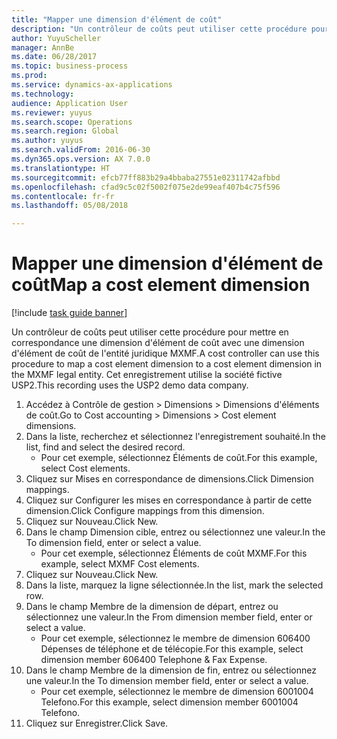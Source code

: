 ```yaml
--- 
title: "Mapper une dimension d'élément de coût"
description: "Un contrôleur de coûts peut utiliser cette procédure pour mettre en correspondance une dimension d'élément de coût avec une dimension d'élément de coût de l'entité juridique MXMF."
author: YuyuScheller
manager: AnnBe
ms.date: 06/28/2017
ms.topic: business-process
ms.prod: 
ms.service: dynamics-ax-applications
ms.technology: 
audience: Application User
ms.reviewer: yuyus
ms.search.scope: Operations
ms.search.region: Global
ms.author: yuyus
ms.search.validFrom: 2016-06-30
ms.dyn365.ops.version: AX 7.0.0
ms.translationtype: HT
ms.sourcegitcommit: efcb77ff883b29a4bbaba27551e02311742afbbd
ms.openlocfilehash: cfad9c5c02f5002f075e2de99eaf407b4c75f596
ms.contentlocale: fr-fr
ms.lasthandoff: 05/08/2018

---
```

# <a name="map-a-cost-element-dimension"></a><span data-ttu-id="97e1d-103">Mapper une dimension d'élément de coût</span><span class="sxs-lookup"><span data-stu-id="97e1d-103">Map a cost element dimension</span></span>

[!include [task guide banner](../../includes/task-guide-banner.md)]

<span data-ttu-id="97e1d-104">Un contrôleur de coûts peut utiliser cette procédure pour mettre en correspondance une dimension d'élément de coût avec une dimension d'élément de coût de l'entité juridique MXMF.</span><span class="sxs-lookup"><span data-stu-id="97e1d-104">A cost controller can use this procedure to map a cost element dimension to a cost element dimension in the MXMF legal entity.</span></span> <span data-ttu-id="97e1d-105">Cet enregistrement utilise la société fictive USP2.</span><span class="sxs-lookup"><span data-stu-id="97e1d-105">This recording uses the USP2 demo data company.</span></span>

1. <span data-ttu-id="97e1d-106">Accédez à Contrôle de gestion > Dimensions > Dimensions d'éléments de coût.</span><span class="sxs-lookup"><span data-stu-id="97e1d-106">Go to Cost accounting > Dimensions > Cost element dimensions.</span></span>
2. <span data-ttu-id="97e1d-107">Dans la liste, recherchez et sélectionnez l'enregistrement souhaité.</span><span class="sxs-lookup"><span data-stu-id="97e1d-107">In the list, find and select the desired record.</span></span>
    * <span data-ttu-id="97e1d-108">Pour cet exemple, sélectionnez Éléments de coût.</span><span class="sxs-lookup"><span data-stu-id="97e1d-108">For this example, select Cost elements.</span></span>  
3. <span data-ttu-id="97e1d-109">Cliquez sur Mises en correspondance de dimensions.</span><span class="sxs-lookup"><span data-stu-id="97e1d-109">Click Dimension mappings.</span></span>
4. <span data-ttu-id="97e1d-110">Cliquez sur Configurer les mises en correspondance à partir de cette dimension.</span><span class="sxs-lookup"><span data-stu-id="97e1d-110">Click Configure mappings from this dimension.</span></span>
5. <span data-ttu-id="97e1d-111">Cliquez sur Nouveau.</span><span class="sxs-lookup"><span data-stu-id="97e1d-111">Click New.</span></span>
6. <span data-ttu-id="97e1d-112">Dans le champ Dimension cible, entrez ou sélectionnez une valeur.</span><span class="sxs-lookup"><span data-stu-id="97e1d-112">In the To dimension field, enter or select a value.</span></span>
    * <span data-ttu-id="97e1d-113">Pour cet exemple, sélectionnez Éléments de coût MXMF.</span><span class="sxs-lookup"><span data-stu-id="97e1d-113">For this example, select MXMF Cost elements.</span></span>  
7. <span data-ttu-id="97e1d-114">Cliquez sur Nouveau.</span><span class="sxs-lookup"><span data-stu-id="97e1d-114">Click New.</span></span>
8. <span data-ttu-id="97e1d-115">Dans la liste, marquez la ligne sélectionnée.</span><span class="sxs-lookup"><span data-stu-id="97e1d-115">In the list, mark the selected row.</span></span>
9. <span data-ttu-id="97e1d-116">Dans le champ Membre de la dimension de départ, entrez ou sélectionnez une valeur.</span><span class="sxs-lookup"><span data-stu-id="97e1d-116">In the From dimension member field, enter or select a value.</span></span>
    * <span data-ttu-id="97e1d-117">Pour cet exemple, sélectionnez le membre de dimension 606400 Dépenses de téléphone et de télécopie.</span><span class="sxs-lookup"><span data-stu-id="97e1d-117">For this example, select dimension member 606400 Telephone & Fax Expense.</span></span>  
10. <span data-ttu-id="97e1d-118">Dans le champ Membre de la dimension de fin, entrez ou sélectionnez une valeur.</span><span class="sxs-lookup"><span data-stu-id="97e1d-118">In the To dimension member field, enter or select a value.</span></span>
    * <span data-ttu-id="97e1d-119">Pour cet exemple, sélectionnez le membre de dimension 6001004 Telefono.</span><span class="sxs-lookup"><span data-stu-id="97e1d-119">For this example, select dimension member 6001004 Telefono.</span></span>  
11. <span data-ttu-id="97e1d-120">Cliquez sur Enregistrer.</span><span class="sxs-lookup"><span data-stu-id="97e1d-120">Click Save.</span></span>


